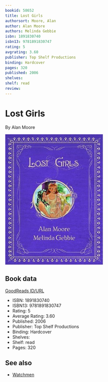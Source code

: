```yaml
---
bookid: 58652
title: Lost Girls
authorsort: Moore, Alan
author: Alan Moore
authors: Melinda Gebbie
isbn: 1891830740
isbn13: 9781891830747
rating: 5
avgrating: 3.60
publisher: Top Shelf Productions
binding: Hardcover
pages: 320
published: 2006
shelves: 
shelf: read
review: 
---
```


# Lost Girls

By Alan Moore

![](../../assets/bookcovers/1388194140l/58652.jpg)

## Book data

[GoodReads ID/URL](https://www.goodreads.com/book/show/58652)

- ISBN: 1891830740
- ISBN13: 9781891830747
- Rating: 5
- Average Rating: 3.60
- Published: 2006
- Publisher: Top Shelf Productions
- Binding: Hardcover
- Shelves: 
- Shelf: read
- Pages: 320


## See also

- [Watchmen](Watchmen.md)
